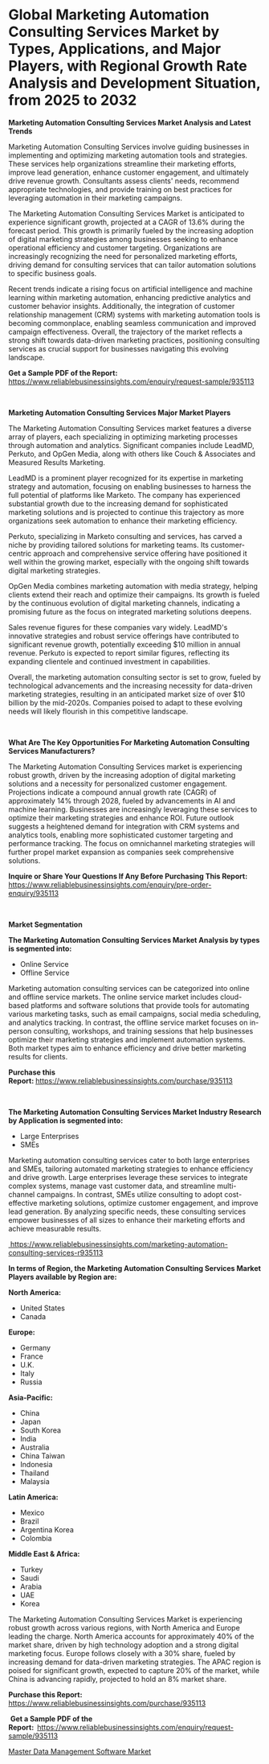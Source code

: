 <p><h1>Global Marketing Automation Consulting Services Market by Types, Applications, and Major Players, with Regional Growth Rate Analysis and Development Situation, from 2025 to 2032</h1></p><p><strong>Marketing Automation Consulting Services Market Analysis and Latest Trends</strong></p>
<p><p>Marketing Automation Consulting Services involve guiding businesses in implementing and optimizing marketing automation tools and strategies. These services help organizations streamline their marketing efforts, improve lead generation, enhance customer engagement, and ultimately drive revenue growth. Consultants assess clients' needs, recommend appropriate technologies, and provide training on best practices for leveraging automation in their marketing campaigns.</p><p>The Marketing Automation Consulting Services Market is anticipated to experience significant growth, projected at a CAGR of 13.6% during the forecast period. This growth is primarily fueled by the increasing adoption of digital marketing strategies among businesses seeking to enhance operational efficiency and customer targeting. Organizations are increasingly recognizing the need for personalized marketing efforts, driving demand for consulting services that can tailor automation solutions to specific business goals.</p><p>Recent trends indicate a rising focus on artificial intelligence and machine learning within marketing automation, enhancing predictive analytics and customer behavior insights. Additionally, the integration of customer relationship management (CRM) systems with marketing automation tools is becoming commonplace, enabling seamless communication and improved campaign effectiveness. Overall, the trajectory of the market reflects a strong shift towards data-driven marketing practices, positioning consulting services as crucial support for businesses navigating this evolving landscape.</p></p>
<p><strong>Get a Sample PDF of the Report:&nbsp;</strong> <a href="https://www.reliablebusinessinsights.com/enquiry/request-sample/935113?utm_campaign=2534&utm_medium=2&utm_source=Github&utm_content=ia&utm_term=07032025&utm_id=marketing-automation-consulting-services">https://www.reliablebusinessinsights.com/enquiry/request-sample/935113</a></p>
<p>&nbsp;</p>
<p><strong>Marketing Automation Consulting Services Major Market Players</strong></p>
<p><p>The Marketing Automation Consulting Services market features a diverse array of players, each specializing in optimizing marketing processes through automation and analytics. Significant companies include LeadMD, Perkuto, and OpGen Media, along with others like Couch & Associates and Measured Results Marketing.</p><p>LeadMD is a prominent player recognized for its expertise in marketing strategy and automation, focusing on enabling businesses to harness the full potential of platforms like Marketo. The company has experienced substantial growth due to the increasing demand for sophisticated marketing solutions and is projected to continue this trajectory as more organizations seek automation to enhance their marketing efficiency.</p><p>Perkuto, specializing in Marketo consulting and services, has carved a niche by providing tailored solutions for marketing teams. Its customer-centric approach and comprehensive service offering have positioned it well within the growing market, especially with the ongoing shift towards digital marketing strategies.</p><p>OpGen Media combines marketing automation with media strategy, helping clients extend their reach and optimize their campaigns. Its growth is fueled by the continuous evolution of digital marketing channels, indicating a promising future as the focus on integrated marketing solutions deepens.</p><p>Sales revenue figures for these companies vary widely. LeadMD's innovative strategies and robust service offerings have contributed to significant revenue growth, potentially exceeding $10 million in annual revenue. Perkuto is expected to report similar figures, reflecting its expanding clientele and continued investment in capabilities.</p><p>Overall, the marketing automation consulting sector is set to grow, fueled by technological advancements and the increasing necessity for data-driven marketing strategies, resulting in an anticipated market size of over $10 billion by the mid-2020s. Companies poised to adapt to these evolving needs will likely flourish in this competitive landscape.</p></p>
<p>&nbsp;</p>
<p><strong>What Are The Key Opportunities For Marketing Automation Consulting Services Manufacturers?</strong></p>
<p><p>The Marketing Automation Consulting Services market is experiencing robust growth, driven by the increasing adoption of digital marketing solutions and a necessity for personalized customer engagement. Projections indicate a compound annual growth rate (CAGR) of approximately 14% through 2028, fueled by advancements in AI and machine learning. Businesses are increasingly leveraging these services to optimize their marketing strategies and enhance ROI. Future outlook suggests a heightened demand for integration with CRM systems and analytics tools, enabling more sophisticated customer targeting and performance tracking. The focus on omnichannel marketing strategies will further propel market expansion as companies seek comprehensive solutions.</p></p>
<p><strong>Inquire or Share Your Questions If Any Before Purchasing This Report:</strong> <a href="https://www.reliablebusinessinsights.com/enquiry/pre-order-enquiry/935113?utm_campaign=2534&utm_medium=2&utm_source=Github&utm_content=ia&utm_term=07032025&utm_id=marketing-automation-consulting-services">https://www.reliablebusinessinsights.com/enquiry/pre-order-enquiry/935113</a></p>
<p>&nbsp;</p>
<p><strong>Market Segmentation</strong></p>
<p><strong>The Marketing Automation Consulting Services Market Analysis by types is segmented into:</strong></p>
<p><ul><li>Online Service</li><li>Offline Service</li></ul></p>
<p><p>Marketing automation consulting services can be categorized into online and offline service markets. The online service market includes cloud-based platforms and software solutions that provide tools for automating various marketing tasks, such as email campaigns, social media scheduling, and analytics tracking. In contrast, the offline service market focuses on in-person consulting, workshops, and training sessions that help businesses optimize their marketing strategies and implement automation systems. Both market types aim to enhance efficiency and drive better marketing results for clients.</p></p>
<p><strong>Purchase this Report:&nbsp;</strong><a href="https://www.reliablebusinessinsights.com/purchase/935113?utm_campaign=2534&utm_medium=2&utm_source=Github&utm_content=ia&utm_term=07032025&utm_id=marketing-automation-consulting-services">https://www.reliablebusinessinsights.com/purchase/935113</a></p>
<p>&nbsp;</p>
<p><strong>The Marketing Automation Consulting Services Market Industry Research by Application is segmented into:</strong></p>
<p><ul><li>Large Enterprises</li><li>SMEs</li></ul></p>
<p><p>Marketing automation consulting services cater to both large enterprises and SMEs, tailoring automated marketing strategies to enhance efficiency and drive growth. Large enterprises leverage these services to integrate complex systems, manage vast customer data, and streamline multi-channel campaigns. In contrast, SMEs utilize consulting to adopt cost-effective marketing solutions, optimize customer engagement, and improve lead generation. By analyzing specific needs, these consulting services empower businesses of all sizes to enhance their marketing efforts and achieve measurable results.</p></p>
<p><a href="https://www.reliablebusinessinsights.com/marketing-automation-consulting-services-r935113?utm_campaign=2534&utm_medium=2&utm_source=Github&utm_content=ia&utm_term=07032025&utm_id=marketing-automation-consulting-services">&nbsp;https://www.reliablebusinessinsights.com/marketing-automation-consulting-services-r935113</a></p>
<p><strong>In terms of Region, the Marketing Automation Consulting Services Market Players available by Region are:</strong></p>
<p>
    <p> <strong> North America: </strong>
        <ul>
            <li>United States</li>
            <li>Canada</li>
        </ul>
        </p> 
    <p> <strong> Europe: </strong>
        <ul>
            <li>Germany</li>
            <li>France</li>
            <li>U.K.</li>
            <li>Italy</li>
            <li>Russia</li>
        </ul>
        </p> 
    <p> <strong> Asia-Pacific: </strong>
        <ul>
            <li>China</li>
            <li>Japan</li>
            <li>South Korea</li>
            <li>India</li>
            <li>Australia</li>
            <li>China Taiwan</li>
            <li>Indonesia</li>
            <li>Thailand</li>
            <li>Malaysia</li>
        </ul>
        </p> 
    <p> <strong> Latin America: </strong>
        <ul>
            <li>Mexico</li>
            <li>Brazil</li>
            <li>Argentina Korea</li>
            <li>Colombia</li>
        </ul>
        </p> 
    <p> <strong> Middle East & Africa: </strong>
        <ul>
            <li>Turkey</li>
            <li>Saudi</li>
            <li>Arabia</li>
            <li>UAE</li>
            <li>Korea</li>
        </ul>
    </p>
    </p>
<p><p>The Marketing Automation Consulting Services Market is experiencing robust growth across various regions, with North America and Europe leading the charge. North America accounts for approximately 40% of the market share, driven by high technology adoption and a strong digital marketing focus. Europe follows closely with a 30% share, fueled by increasing demand for data-driven marketing strategies. The APAC region is poised for significant growth, expected to capture 20% of the market, while China is advancing rapidly, projected to hold an 8% market share.</p></p>
<p><strong>Purchase this Report: </strong><a href="https://www.reliablebusinessinsights.com/purchase/935113?utm_campaign=2534&utm_medium=2&utm_source=Github&utm_content=ia&utm_term=07032025&utm_id=marketing-automation-consulting-services">https://www.reliablebusinessinsights.com/purchase/935113</a></p>
<p>&nbsp;<strong>Get a Sample PDF of the Report:&nbsp;&nbsp;</strong><a href="https://www.reliablebusinessinsights.com/enquiry/request-sample/935113?utm_campaign=2534&utm_medium=2&utm_source=Github&utm_content=ia&utm_term=07032025&utm_id=marketing-automation-consulting-services">https://www.reliablebusinessinsights.com/enquiry/request-sample/935113</a></p>
<p><strong></strong></p>
<p><p><a href="https://github.com/chungwimbu4/Market-Research-Report-List-1/blob/main/master-data-management-software-market.md?utm_campaign=2534&utm_medium=2&utm_source=Github&utm_content=ia&utm_term=07032025&utm_id=marketing-automation-consulting-services">Master Data Management Software Market</a></p></p>